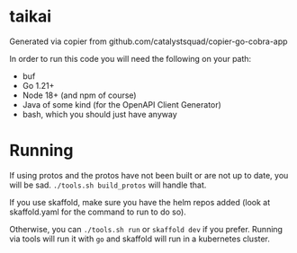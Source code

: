 # taikai

Generated via copier from github.com/catalystsquad/copier-go-cobra-app

In order to run this code you will need the following on your path:
- buf
- Go 1.21+
- Node 18+ (and npm of course)
- Java of some kind (for the OpenAPI Client Generator)
- bash, which you should just have anyway


# Running

If using protos and the protos have not been built or are not up to date, you will be sad. `./tools.sh build_protos` will handle that.

If you use skaffold, make sure you have the helm repos added (look at skaffold.yaml for the command to run to do so).

Otherwise, you can `./tools.sh run` or `skaffold dev` if you prefer. Running via tools will run it with `go` and skaffold will run in a kubernetes cluster.

